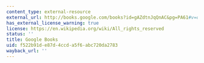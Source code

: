 ```yaml
---
content_type: external-resource
external_url: http://books.google.com/books?id=gAZdtnJqQnAC&pg=PA61#v=onepage
has_external_license_warning: true
license: https://en.wikipedia.org/wiki/All_rights_reserved
status: ''
title: Google Books
uid: f522b91d-e87d-4ccd-a5f6-abc720da2783
wayback_url: ''
---
```


